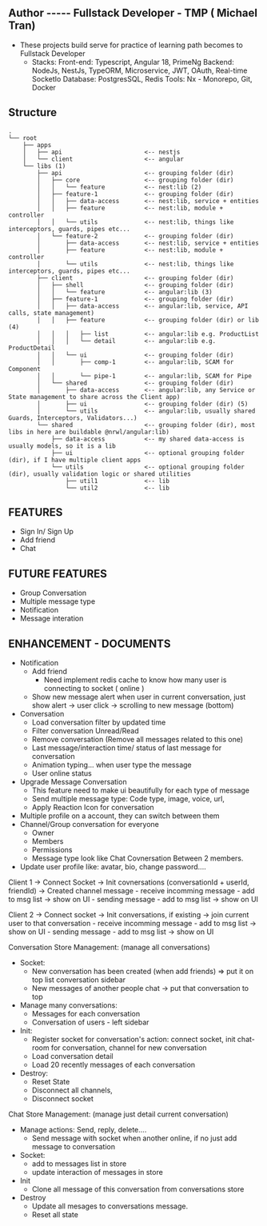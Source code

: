 ## Author ----- Fullstack Developer - TMP ( Michael Tran)
- These projects build serve for practice of learning path becomes to Fullstack Developer 
    - Stacks:
        Front-end: Typescript, Angular 18, PrimeNg
        Backend: NodeJs, NestJs, TypeORM, Microservice, JWT, OAuth, Real-time SocketIo
        Database: PostgresSQL, Redis
        Tools: Nx - Monorepo, Git, Docker

## Structure

```
.
└── root
    ├── apps
    │   ├── api                       <-- nestjs
    │   └── client                    <-- angular
    └── libs (1)
        ├── api                       <-- grouping folder (dir)
        │   ├── core                  <-- grouping folder (dir)
        │   │   └── feature           <-- nest:lib (2)
        │   ├── feature-1             <-- grouping folder (dir)
        │   │   ├── data-access       <-- nest:lib, service + entities
        │   │   ├── feature           <-- nest:lib, module + controller
        │   │   └── utils             <-- nest:lib, things like interceptors, guards, pipes etc...
        │   └── feature-2             <-- grouping folder (dir)
        │       ├── data-access       <-- nest:lib, service + entities
        │       ├── feature           <-- nest:lib, module + controller
        │       └── utils             <-- nest:lib, things like interceptors, guards, pipes etc...
        ├── client                    <-- grouping folder (dir)
        │   ├── shell                 <-- grouping folder (dir) 
        │   │   └── feature           <-- angular:lib (3)
        │   ├── feature-1             <-- grouping folder (dir)
        │   │   ├── data-access       <-- angular:lib, service, API calls, state management)
        │   │   ├── feature           <-- grouping folder (dir) or lib (4)
        │   │   │   ├── list          <-- angular:lib e.g. ProductList
        │   │   │   └── detail        <-- angular:lib e.g. ProductDetail
        │   │   └── ui                <-- grouping folder (dir)
        │   │       ├── comp-1        <-- angular:lib, SCAM for Component
        │   │       └── pipe-1        <-- angular:lib, SCAM for Pipe
        │   └── shared                <-- grouping folder (dir)
        │       ├── data-access       <-- angular:lib, any Service or State management to share across the Client app)
        │       ├── ui                <-- grouping folder (dir) (5)
        │       └── utils             <-- angular:lib, usually shared Guards, Interceptors, Validators...)
        └── shared                    <-- grouping folder (dir), most libs in here are buildable @nrwl/angular:lib)
            ├── data-access           <-- my shared data-access is usually models, so it is a lib
            ├── ui                    <-- optional grouping folder (dir), if I have multiple client apps
            └── utils                 <-- optional grouping folder (dir), usually validation logic or shared utilities
                ├── util1             <-- lib
                └── util2             <-- lib
```

## FEATURES
- Sign In/ Sign Up
- Add friend
- Chat

## FUTURE FEATURES
- Group Conversation
- Multiple message type
- Notification
- Message interation

## ENHANCEMENT - DOCUMENTS
- Notification
    - Add friend
        - Need implement redis cache to know how many user is connecting to socket ( online )
    - Show new message alert when user in current conversation, just show alert -> user click -> scrolling to new message (bottom)
- Conversation
    - Load conversation filter by updated time 
    - Filter conversation Unread/Read
    - Remove conversation (Remove all messages related to this one)
    - Last message/interaction time/ status of last message for conversation
    - Animation typing... when user type the message
    - User online status
- Upgrade Message Conversation
    - This feature need to make ui beautifully for each type of message
    - Send multiple message type: Code type, image, voice, url, 
    - Apply Reaction Icon for conversation
- Multiple profile on a account, they can switch between them
- Channel/Group conversation for everyone 
    - Owner
    - Members
    - Permissions
    - Message type look like Chat Covnersation Between 2 members.
- Update user profile like: avatar, bio, change password....



Client 1
-> Connect Socket -> Init covnersations (conversationId + userId, friendId) -> Created channel message
    - receive incomming message
        - add to msg list -> show on UI
    - sending message
        - add to msg list -> show on UI

Client 2
-> Connect socket -> Init conversations, if existing -> join current user to that conversation 
    - receive incomming message
        - add to msg list -> show on UI
    - sending message
        - add to msg list -> show on UI


Conversation Store Management: (manage all conversations)
- Socket:
    - New conversation has been created (when add friends) => put it on top list conversation sidebar
    - New messages of another people chat -> put that conversation to top
- Manage many conversations:
    - Messages for each conversation
    - Conversation of users - left sidebar
- Init:
    - Register socket for conversation's action: connect socket, init chat-room for conversation, channel for new conversation
    - Load conversation detail
    - Load 20 recently messages of each conversation
- Destroy: 
    - Reset State
    - Disconnect all channels,
    - Disconnect socket


Chat Store Management: (manage just detail current conversation)
- Manage actions: Send, reply, delete....
    - Send message with socket when another online, if no just add message to conversation
- Socket:
    - add to messages list in store
    - update interaction of messages in store
- Init
    - Clone all message of this conversation from conversations store
- Destroy
    - Update all mesages to conversations message.
    - Reset all state
